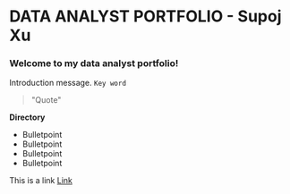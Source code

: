 # DATA ANALYST PORTFOLIO - Supoj Xu
### Welcome to my data analyst portfolio!

Introduction message.
`Key word`
> "Quote"

**Directory**
* Bulletpoint
* Bulletpoint
* Bulletpoint
* Bulletpoint

This is a link [Link](www.google.com)
